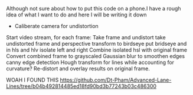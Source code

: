 Although not sure about how to put this code on a phone.I have a rough idea of what I want to do and here I will be writing it down

* Caliberate camera for undistortion

Start video stream, for each frame:
      Take frame and undistort 
      take undistorted frame and perspective transform to birdseye
      put bridseye and in hls and hlv
      isolate left and right
      Combine isolated hsl with original frame
      Convert combined frame to grayscaled
      Gaussian blur to smoothen edges
      canny edge detection
      Hough transform for lines while accounting for curvature?
      Re-distort and overlay results on original frame.

WOAH I FOUND THIS https://github.com/Dt-Pham/Advanced-Lane-Lines/tree/b04b492814485ed18fd90bd3b77243b03c486300
